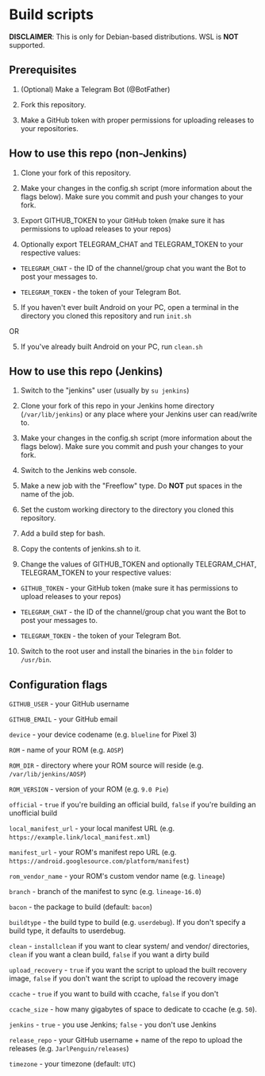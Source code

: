 # Build scripts

**DISCLAIMER**: This is only for Debian-based distributions. WSL is **NOT** supported.

## Prerequisites

1. (Optional) Make a Telegram Bot (@BotFather)

2. Fork this repository.

3. Make a GitHub token with proper permissions for uploading releases to your repositories.

## How to use this repo (non-Jenkins)

1. Clone your fork of this repository.

2. Make your changes in the config.sh script (more information about the flags below). Make sure you commit and push your changes to your fork.

3. Export GITHUB_TOKEN to your GitHub token (make sure it has permissions to upload releases to your repos)

4. Optionally export TELEGRAM_CHAT and TELEGRAM_TOKEN to your respective values:

* `TELEGRAM_CHAT` - the ID of the channel/group chat you want the Bot to post your messages to.

* `TELEGRAM_TOKEN` - the token of your Telegram Bot.

5. If you haven't ever built Android on your PC, open a terminal in the directory you cloned this repository and run `init.sh`

OR

5. If you've already built Android on your PC, run `clean.sh`


## How to use this repo (Jenkins)

1. Switch to the "jenkins" user (usually by `su jenkins`)

2. Clone your fork of this repo in your Jenkins home directory (`/var/lib/jenkins`) or any place where your Jenkins user can read/write to.

3. Make your changes in the config.sh script (more information about the flags below). Make sure you commit and push your changes to your fork.

4. Switch to the Jenkins web console.

5. Make a new job with the "Freeflow" type. Do **NOT** put spaces in the name of the job.

6. Set the custom working directory to the directory you cloned this repository.

7. Add a build step for bash.

8. Copy the contents of jenkins.sh to it.

9. Change the values of GITHUB_TOKEN and optionally TELEGRAM_CHAT, TELEGRAM_TOKEN to your respective values:

* `GITHUB_TOKEN` - your GitHub token (make sure it has permissions to upload releases to your repos)

* `TELEGRAM_CHAT` - the ID of the channel/group chat you want the Bot to post your messages to.

* `TELEGRAM_TOKEN` - the token of your Telegram Bot.

10. Switch to the root user and install the binaries in the `bin` folder to `/usr/bin`.

## Configuration flags

`GITHUB_USER` - your GitHub username

`GITHUB_EMAIL` - your GitHub email

`device` - your device codename (e.g. `blueline` for Pixel 3)

`ROM` - name of your ROM (e.g. `AOSP`)

`ROM_DIR` - directory where your ROM source will reside (e.g. `/var/lib/jenkins/AOSP`)

`ROM_VERSION` - version of your ROM (e.g. `9.0 Pie`)

`official` - `true` if you're building an official build, `false` if you're building an unofficial build

`local_manifest_url` - your local manifest URL (e.g. `https://example.link/local_manifest.xml`)

`manifest_url` - your ROM's manifest repo URL (e.g. `https://android.googlesource.com/platform/manifest`)

`rom_vendor_name` - your ROM's custom vendor name (e.g. `lineage`)

`branch` - branch of the manifest to sync (e.g. `lineage-16.0`)

`bacon` - the package to build (default: `bacon`)

`buildtype` - the build type to build (e.g. `userdebug`). If you don't specify a build type, it defaults to userdebug.

`clean` - `installclean` if you want to clear system/ and vendor/ directories, `clean` if you want a clean build, `false` if you want a dirty build

`upload_recovery` - `true` if you want the script to upload the built recovery image, `false` if you don't want the script to upload the recovery image

`ccache` - `true` if you want to build with ccache, `false` if you don't

`ccache_size` - how many gigabytes of space to dedicate to ccache (e.g. `50`).

`jenkins` - `true` - you use Jenkins; `false` - you don't use Jenkins

`release_repo` - your GitHub username + name of the repo to upload the releases (e.g. `JarlPenguin/releases`)

`timezone` - your timezone (default: `UTC`)
